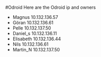 #Odroid
Here are the Odroid ip and owners
 * Magnus		10.132.136.57
 * Göran		10.132.136.61
 * Pelle		10.132.137.50
 * Daniel_s		10.132.136.11
 * Elisabeth		10.132.136.44
 * Nils		10.132.136.61
 * Martin_N		10.132.137.50
